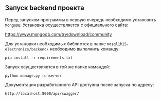 ## Запуск backend проекта

Перед запуском программы в первую очередь необходимо установить `MongoDB`. Установка осуществляется с официального сайта: 

https://www.mongodb.com/try/download/community

Для установки необходимых библиотек в папке `nosql1h25-electronics/backend/` необходимо выполнить команду:

`pip install -r requirements.txt`

Запуск осуществляется в той же папке командой:

`python manage.py runserver`

Документация разработанного API доступна после запуска по адресу:

`http://localhost:8000/api/swagger/`